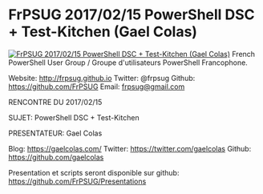 # FrPSUG 2017/02/15 PowerShell DSC + Test-Kitchen (Gael Colas)

[![FrPSUG 2017/02/15 PowerShell DSC + Test-Kitchen (Gael Colas)](https://i3.ytimg.com/vi/6IDJoSo3qDc/hqdefault.jpg "FrPSUG 2017/02/15 PowerShell DSC + Test-Kitchen (Gael Colas)")](https://www.youtube.com/watch?v=6IDJoSo3qDc)
French PowerShell User Group / Groupe d'utilisateurs PowerShell Francophone.

Website: http://frpsug.github.io
Twitter: @frpsug
Github: https://github.com/FrPSUG
Email: frpsug@gmail.com


RENCONTRE DU 2017/02/15

SUJET: PowerShell DSC + Test-Kitchen

PRESENTATEUR: Gael Colas

Blog: https://gaelcolas.com/
Twitter: https://twitter.com/gaelcolas
Github: https://github.com/gaelcolas



Presentation et scripts seront disponible sur github: https://github.com/FrPSUG/Presentations


